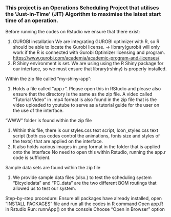 ### This project is an Operations Scheduling Project that utilises the 'Just-in-Time' (JIT) Algorithm to maximise the latest start time of an operation.

Before running the codes on Rstudio we ensure that there exist:
1. GUROBI installation
We are integrating GUROBI optimizer with R, so R should be able to locate the Gurobi license. 
→ library(gurobi) will only work if the R is connected with Gurobi Optimizer licensing and program. 
https://www.gurobi.com/academia/academic-program-and-licenses/ 
2. R Shiny environment is set. 
We are using using the R Shiny package for our interface, so we must ensure that library(rshiny) is properly installed. 

Within the zip file called “my-shiny-app”:
1. Holds a file called “app.r”. Please open this in RStudio and please also ensure that the directory is the same as the zip file.
A video called “Tutorial Video” in .mp4 format is also found in the zip file that is the video uploaded to youtube to serve as a tutorial guide for the user on the use of the interface. 

“WWW” folder is found within the zip file 
1. Within this file, there is our styles.css text script, Icon_styles.css text script 
(both css codes control the animations, fonts size and styles of the texts) that are  applied on the interface. 
2. It also holds various images in .png format in the folder that is applied onto the interface 
No need to open this within Rstudio, running the app.r code is sufficient. 

Sample data sets are found within the zip file
1. We provide sample data files (xlsx.) to test the scheduling system
“Bicycledata” and “PC_data” are the two different BOM routings that allowed us to test our system. 

Step-by-step procedure:
Ensure all packages have already installed, open “INSTALL PACKAGES” file and run all the codes in R command
Open app.R in Rstudio
Run: runnApp() on the console
Choose “Open in Browser” option 

